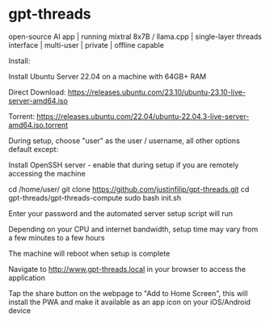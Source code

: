 # gpt-threads

open-source AI app | running mixtral 8x7B / llama.cpp | single-layer threads interface | multi-user | private | offline capable

Install:

Install Ubuntu Server 22.04 on a machine with 64GB+ RAM

Direct Download:
https://releases.ubuntu.com/23.10/ubuntu-23.10-live-server-amd64.iso

Torrent:
https://releases.ubuntu.com/22.04/ubuntu-22.04.3-live-server-amd64.iso.torrent

During setup, choose "user" as the user / username, all other options default except:

  Install OpenSSH server - enable that during setup if you are remotely accessing the machine

cd /home/user/
git clone https://github.com/justinfilip/gpt-threads.git
cd gpt-threads/gpt-threads-compute
sudo bash init.sh

Enter your password and the automated server setup script will run

Depending on your CPU and internet bandwidth, setup time may vary from a few minutes to a few hours

The machine will reboot when setup is complete

Navigate to http://www.gpt-threads.local in your browser to access the application

Tap the share button on the webpage to "Add to Home Screen", this will install the PWA and make it available as an app icon on your iOS/Android device
